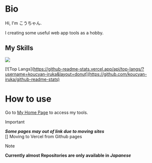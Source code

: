 # Bio
Hi, I'm こうちゃん.

I creating some useful web app tools as a hobby.
## My Skills
<p align="left">
  <a href="https://skillicons.dev">
    <img src="https://skillicons.dev/icons?i=arduino,html,js,py,blender,ps,pr,windows,apple,ubuntu" />
  </a>
</p>

[![Top Langs](https://github-readme-stats.vercel.app/api/top-langs/?username=koucyan-iruka&layout=donut](https://github.com/koucyan-iruka/github-readme-stats)


# How to use
Go to <a href="https://koucyan-home.vercel.app">My Home Page</a> to access my tools.
> [!IMPORTANT]
> ***Some pages may out of link due to moving sites***  
> [] Moving to Vercel from Github pages

> [!NOTE]
>**Currently almost Repositories are only available in** ***Japanese***

